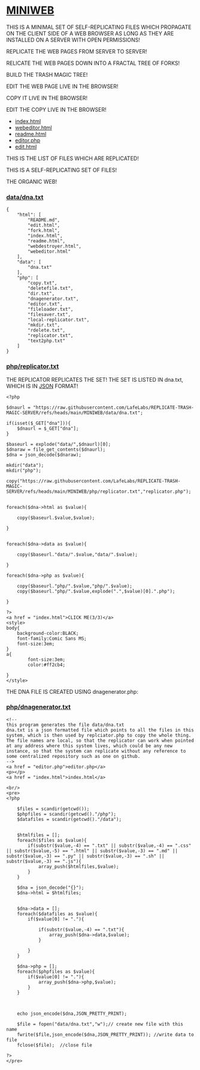 # [MINIWEB](https://github.com/LafeLabs/REPLICATE-TRASH-MAGIC-SERVER/tree/main/MINIWEB)


THIS IS A MINIMAL SET OF SELF-REPLICATING FILES WHICH PROPAGATE ON THE CLIENT SIDE OF A WEB BROWSER AS LONG AS THEY ARE INSTALLED ON A SERVER WITH OPEN PERMISSIONS!

REPLICATE THE WEB PAGES FROM SERVER TO SERVER!

RELICATE THE WEB PAGES DOWN INTO A FRACTAL TREE OF FORKS!

BUILD THE TRASH MAGIC TREE!

EDIT THE WEB PAGE LIVE IN THE BROWSER!

COPY IT LIVE IN THE BROWSER!

EDIT THE COPY LIVE IN THE BROWSER!

 - [index.html](index.html)
 - [webeditor.html](webeditor.html)
 - [readme.html](readme.html)
 - [editor.php](editor.php)
 - [edit.html](edit.html)


THIS IS THE LIST OF FILES WHICH ARE REPLICATED!

THIS IS A SELF-REPLICATING SET OF FILES!

THE ORGANIC WEB!


### [data/dna.txt](data/dna.txt)

```
{
    "html": [
        "README.md",
        "edit.html",
        "fork.html",
        "index.html",
        "readme.html",
        "webdestroyer.html",
        "webeditor.html"
    ],
    "data": [
        "dna.txt"
    ],
    "php": [
        "copy.txt",
        "deletefile.txt",
        "dir.txt",
        "dnagenerator.txt",
        "editor.txt",
        "fileloader.txt",
        "filesaver.txt",
        "local-replicator.txt",
        "mkdir.txt",
        "rdelete.txt",
        "replicator.txt",
        "text2php.txt"
    ]
}
```
 
### [php/replicator.txt](php/replicator.txt)

THE REPLICATOR REPLICATES THE SET! THE SET IS LISTED IN dna.txt, WHICH IS IN [JSON](https://en.wikipedia.org/wiki/JSON) FORMAT!

```
<?php

$dnaurl = "https://raw.githubusercontent.com/LafeLabs/REPLICATE-TRASH-MAGIC-SERVER/refs/heads/main/MINIWEB/data/dna.txt";

if(isset($_GET["dna"])){
    $dnaurl = $_GET["dna"];
}

$baseurl = explode("data/",$dnaurl)[0];
$dnaraw = file_get_contents($dnaurl);
$dna = json_decode($dnaraw);

mkdir("data");
mkdir("php");

copy("https://raw.githubusercontent.com/LafeLabs/REPLICATE-TRASH-MAGIC-SERVER/refs/heads/main/MINIWEB/php/replicator.txt","replicator.php");


foreach($dna->html as $value){
    
    copy($baseurl.$value,$value);

}


foreach($dna->data as $value){
    
    copy($baseurl."data/".$value,"data/".$value);
    
}

foreach($dna->php as $value){
 
    copy($baseurl."php/".$value,"php/".$value);
    copy($baseurl."php/".$value,explode(".",$value)[0].".php");

}

?>
<a href = "index.html">CLICK ME(3/3)</a>
<style>
body{
    background-color:BLACK;
    font-family:Comic Sans MS;
    font-size:3em;
}
a{
        font-size:3em;
        color:#ff2cb4;

}
</style>

```

THE DNA FILE IS CREATED USING dnagenerator.php:

### [php/dnagenerator.txt](php/dnagenerator.txt)

```
<!-- 
this program generates the file data/dna.txt
dna.txt is a json formatted file which points to all the files in this system, which is then used by replciator.php to copy the whole thing.  The file names are local, so that the replicator can work when pointed at any address where this system lives, which could be any new instance, so that the system can replicate without any reference to some centralized repository such as one on github. 
-->
<a href = "editor.php">editor.php</a>
<p></p>
<a href = "index.html">index.html</a>

<br/>
<pre>
<?php

    $files = scandir(getcwd());
    $phpfiles = scandir(getcwd()."/php");
    $datafiles = scandir(getcwd()."/data");

    
    $htmlfiles = [];
    foreach($files as $value){
        if(substr($value,-4) == ".txt" || substr($value,-4) == ".css" || substr($value,-5) == ".html" || substr($value,-3) == ".md" || substr($value,-3) == ".py" || substr($value,-3) == ".sh" || substr($value,-3) == ".js"){
            array_push($htmlfiles,$value);
        }
    }

    $dna = json_decode("{}");
    $dna->html = $htmlfiles;


    $dna->data = [];
    foreach($datafiles as $value){
        if($value[0] != "."){

            if(substr($value,-4) == ".txt"){
                array_push($dna->data,$value);
            }
            
        }
    }

    $dna->php = [];
    foreach($phpfiles as $value){
        if($value[0] != "."){
            array_push($dna->php,$value);
        }
    }



    echo json_encode($dna,JSON_PRETTY_PRINT);

    $file = fopen("data/dna.txt","w");// create new file with this name
    fwrite($file,json_encode($dna,JSON_PRETTY_PRINT)); //write data to file
    fclose($file);  //close file

?>
</pre>


```

